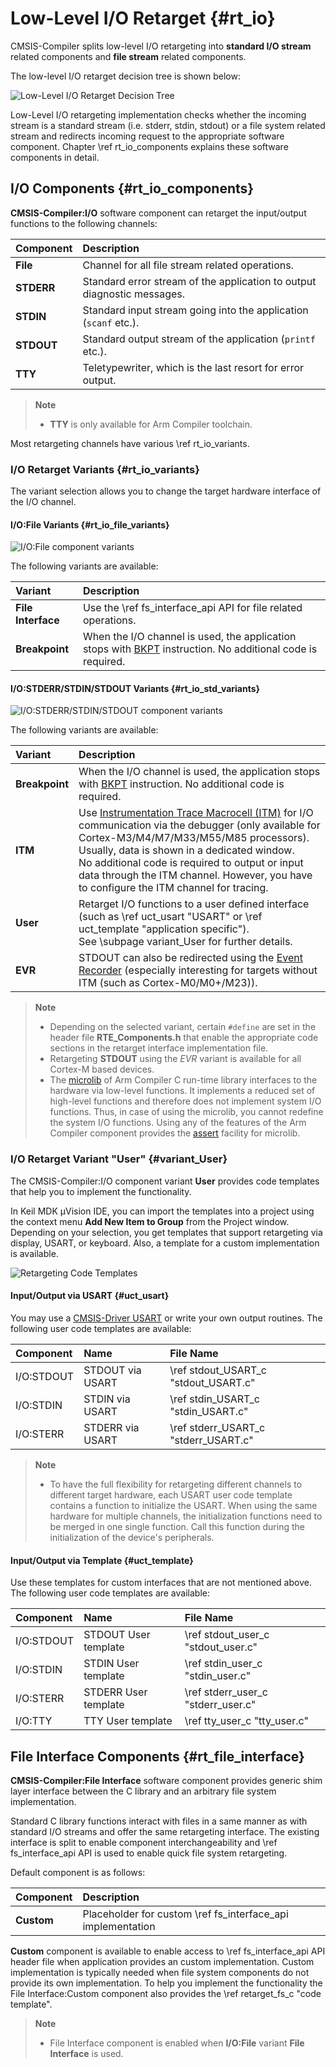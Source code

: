 # Low-Level I/O Retarget {#rt_io}

CMSIS-Compiler splits low-level I/O retargeting into **standard I/O stream** related components and **file stream** related components.

The low-level I/O retarget decision tree is shown below:

![Low-Level I/O Retarget Decision Tree](./images/retarget_low_level_io.png)

Low-Level I/O retargeting implementation checks whether the incoming stream is a standard stream (i.e. stderr, stdin, stdout) or a file system related stream and redirects incoming request to the appropriate software component. Chapter \ref rt_io_components explains these software components in detail.

## I/O Components {#rt_io_components}

**CMSIS-Compiler:I/O** software component can retarget the input/output functions to the following channels:

 Component  |  Description
:-----------|:--------------------
 **File**   | Channel for all file stream related operations.
 **STDERR** | Standard error stream of the application to output diagnostic messages.
 **STDIN**  | Standard input stream going into the application (`scanf` etc.).
 **STDOUT** | Standard output stream of the application (`printf` etc.).
 **TTY**    | Teletypewriter, which is the last resort for error output.

> **Note**
> - **TTY** is only available for Arm Compiler toolchain.

Most retargeting channels have various \ref rt_io_variants.

### I/O Retarget Variants {#rt_io_variants}

The variant selection allows you to change the target hardware interface of the I/O channel.

#### I/O:File Variants {#rt_io_file_variants}

![I/O:File component variants](./images/retarget_io_file.png)

The following variants are available:

 Variant             | Description
:--------------------|:-------------------
 **File Interface**  | Use the \ref fs_interface_api API for file related operations.
 **Breakpoint**      | When the I/O channel is used, the application stops with [BKPT](https://developer.arm.com/documentation/100073/latest/The-Arm-C-and-C---Libraries/Support-for-building-an-application-with-the-C-library/Using-the-C-and-C---libraries-with-an-application-in-a-semihosting-environment?lang=en) instruction. No additional code is required.

#### I/O:STDERR/STDIN/STDOUT Variants {#rt_io_std_variants}

![I/O:STDERR/STDIN/STDOUT component variants](./images/retarget_io_std.png)

The following variants are available:

 Variant              | Description
:---------------------|:-------------------
**Breakpoint**        | When the I/O channel is used, the application stops with [BKPT](https://developer.arm.com/documentation/100073/latest/The-Arm-C-and-C---Libraries/Support-for-building-an-application-with-the-C-library/Using-the-C-and-C---libraries-with-an-application-in-a-semihosting-environment?lang=en) instruction. No additional code is required.
**ITM**               | Use [Instrumentation Trace Macrocell (ITM)](https://developer.arm.com/documentation/ddi0314/h/Instrumentation-Trace-Macrocell?lang=en) for I/O communication via the debugger (only available for Cortex-M3/M4/M7/M33/M55/M85 processors).<br/> Usually, data is shown in a dedicated window.<br/> No additional code is required to output or input data through the ITM channel. However, you have to configure the ITM channel for tracing.
**User**              | Retarget I/O functions to a user defined interface (such as \ref uct_usart "USART" or \ref uct_template "application specific").<br/>See \subpage variant_User for further details.
**EVR**               | STDOUT can also be redirected using the [Event Recorder](https://arm-software.github.io/CMSIS-View/main/evr.html) (especially interesting for targets without ITM (such as Cortex-M0/M0+/M23)).

> **Note**
> - Depending on the selected variant, certain `#define` are set in the header file **RTE_Components.h** that enable the appropriate code sections in the retarget interface implementation file.
> - Retargeting **STDOUT** using the *EVR* variant is available for all Cortex-M based devices.
> - The [microlib](https://developer.arm.com/documentation/100073/latest/The-Arm-C-Micro-library?lang=en) of Arm Compiler C run-time library interfaces to the hardware via low-level functions. It implements a reduced set of high-level functions and therefore does not implement system I/O functions. Thus, in case of using the microlib, you cannot redefine the system I/O functions. Using any of the features of the Arm Compiler component provides the [assert](https://developer.arm.com/documentation/101754/latest/armasm-Legacy-Assembler-Reference/armasm-Directives-Reference/ASSERT-directive?lang=en) facility for microlib.

### I/O Retarget Variant "User" {#variant_User}

The CMSIS-Compiler:I/O component variant **User** provides code templates that help you to implement the functionality.

In Keil MDK µVision IDE, you can import the templates into a project using the context menu **Add New Item to Group** from the Project window. Depending on your selection, you get templates that support retargeting via display, USART, or keyboard. Also, a template for a custom implementation is available.

![Retargeting Code Templates](./images/retarget_add_template.png)

#### Input/Output via USART {#uct_usart}

You may use a [CMSIS-Driver USART](https://arm-software.github.io/CMSIS_5/develop/Driver/html/group__usart__interface__gr.html)
or write your own output routines. The following user code templates are available:

 Component   | Name                 | File Name
:-----------|:---------------------|:------------------------------------
 I/O:STDOUT | STDOUT via USART     | \ref stdout_USART_c "stdout_USART.c"
 I/O:STDIN  | STDIN via USART      | \ref stdin_USART_c "stdin_USART.c"
 I/O:STERR  | STDERR via USART     | \ref stderr_USART_c "stderr_USART.c"

> **Note**
> - To have the full flexibility for retargeting different channels to different target hardware, each USART user code template contains a function to initialize the USART. When using the same hardware for multiple channels, the initialization functions need to be merged in one single function. Call this function during the initialization of the device's peripherals.

#### Input/Output via Template {#uct_template}

Use these templates for custom interfaces that are not mentioned above. The following user code templates are available:

 Component   | Name                 | File Name
:-----------|:---------------------|:-----------------------------------
 I/O:STDOUT | STDOUT User template | \ref stdout_user_c "stdout_user.c"
 I/O:STDIN  | STDIN User template  | \ref stdin_user_c "stdin_user.c"
 I/O:STERR  | STDERR User template | \ref stderr_user_c "stderr_user.c"
 I/O:TTY    | TTY User template    | \ref tty_user_c "tty_user.c"

## File Interface Components {#rt_file_interface}

**CMSIS-Compiler:File Interface** software component provides generic shim layer interface between the C library and an arbitrary file system implementation.

Standard C library functions interact with files in a same manner as with standard I/O streams and offer the same retargeting interface. The existing interface is split to enable component interchangeability and \ref fs_interface_api API is used to enable quick file system retargeting.

Default component is as follows:

 Component      | Description
:---------------|:------------
 **Custom**     | Placeholder for custom \ref fs_interface_api implementation

**Custom** component is available to enable access to \ref fs_interface_api API header file when application provides an custom implementation. Custom implementation is typically needed when file system components do not provide its own implementation. To help you implement the functionality the File Interface:Custom component also provides the \ref retarget_fs_c "code template".

> **Note**
> - File Interface component is enabled when **I/O:File** variant **File Interface** is used.
